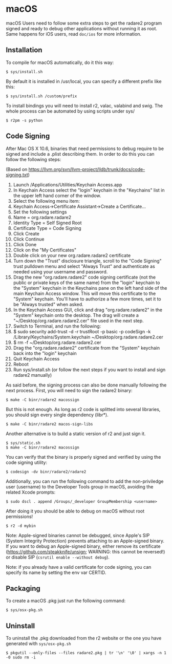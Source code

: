 macOS
===

macOS Users need to follow some extra steps to get the radare2 program signed and ready to debug other applications without running it as root. Same happens for iOS users, read `doc/ios` for more information.

Installation
------------

To compile for macOS automatically, do it this way:

	$ sys/install.sh

By default it is installed in /usr/local, you can specify a different prefix like this:

	$ sys/install.sh /custom/prefix

To install bindings you will need to install r2, valac, valabind and swig. The whole process can be automated by using scripts under sys/

	$ r2pm -s python

Code Signing
------------

After Mac OS X 10.6, binaries that need permissions to debug require to be signed and include a .plist describing them. In order to do this you can follow the following steps:

(Based on https://llvm.org/svn/llvm-project/lldb/trunk/docs/code-signing.txt)

1. Launch /Applications/Utilities/Keychain Access.app
1. In Keychain Access select the "login" keychain in the "Keychains" list in the upper left hand corner of the window.
1. Select the following menu item:
1. Keychain Access->Certificate Assistant->Create a Certificate...
1. Set the following settings
1. Name = org.radare.radare2
1. Identity Type = Self Signed Root
1. Certificate Type = Code Signing
1. Click Create
1. Click Continue
1. Click Done
1. Click on the "My Certificates"
1. Double click on your new org.radare.radare2 certificate
1. Turn down the "Trust" disclosure triangle, scroll to the "Code Signing" trust pulldown menu and select "Always Trust" and authenticate as needed using your username and password.
1. Drag the new "org.radare.radare2" code signing certificate (not the public or private keys of the same name) from the "login" keychain to the "System" keychain in the Keychains pane on the left hand side of the main Keychain Access window. This will move this certificate to the "System" keychain. You'll have to authorize a few more times, set it to be "Always trusted" when asked.
1. In the Keychain Access GUI, click and drag "org.radare.radare2" in the "System" keychain onto the desktop. The drag will create a "~/Desktop/org.radare.radare2.cer" file used in the next step.
1. Switch to Terminal, and run the following:
1. $ sudo security add-trust -d -r trustRoot -p basic -p codeSign -k /Library/Keychains/System.keychain ~/Desktop/org.radare.radare2.cer
1. $ rm -f ~/Desktop/org.radare.radare2.cer
1. Drag the "org.radare.radare2" certificate from the "System" keychain back into the "login" keychain
1. Quit Keychain Access
1. Reboot
1. Run sys/install.sh (or follow the next steps if you want to install and sign radare2 manually)

As said before, the signing process can also be done manually following the next process. First, you will need to sign the radare2 binary:

	$ make -C binr/radare2 macossign

But this is not enough. As long as r2 code is splitted into several libraries, you should sign every single dependency (libr*).

	$ make -C binr/radare2 macos-sign-libs

Another alternative is to build a static version of r2 and just sign it.

	$ sys/static.sh
	$ make -C binr/radare2 macossign

You can verify that the binary is properly signed and verified by using the code signing utility:

	$ codesign -dv binr/radare2/radare2

Additionally, you can run the following command to add the non-priviledge user (username) to the Developer Tools group in macOS, avoiding the related Xcode prompts:

	$ sudo dscl . append /Groups/_developer GroupMembership <username>

After doing it you should be able to debug on macOS without root permissions!

	$ r2 -d mybin

Note: Apple-signed binaries cannot be debugged, since Apple's SIP (System Integrity Protection) prevents attaching to an Apple-signed binary. If you want to debug an Apple-signed binary, either remove its certificate (https://github.com/steakknife/unsign; WARNING: this cannot be reversed!) or disable SIP (`csrutil enable --without debug`).

Note: if you already have a valid certificate for code signing, you can specify its name by setting the env var CERTID.

Packaging
---------

To create a macOS .pkg just run the following command:

	$ sys/osx-pkg.sh

Uninstall
---------

To uninstall the .pkg downloaded from the r2 website or the one you have generated with `sys/osx-pkg.sh`

	$ pkgutil --only-files --files radare2.pkg | tr '\n' '\0' | xargs -n 1 -0 sudo rm -i

